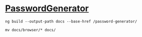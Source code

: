 # [PasswordGenerator](https://guillermobalsera.github.io/password-generator/)

```shell
ng build --output-path docs --base-href /password-generator/
```

```shell
mv docs/browser/* docs/
```


